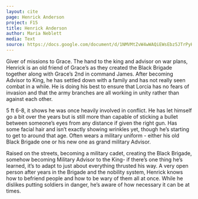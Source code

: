 ```yaml
---
layout: cite
page: Henrick Anderson
project: F15
title: Henrick Anderson
author: Maria Neblett
media: Text
source: https://docs.google.com/document/d/1NMVMtZvW4wWAQiEWsEbz5JTrPyHgKU9KS8RNLc1lGoE/edit?usp=sharing
---
```

Giver of missions to Grace. The hand to the king and advisor on war plans, Henrick is an old friend of Grace’s as they created the Black Brigade together along with Grace’s 2nd in command James. After becoming Advisor to King, he has settled down with a family and has not really seen combat in a while. He is doing his best to ensure that Lorcia has no fears of invasion and that the army branches are all working in unity rather than against each other.

5 ft 6-8, it shows he was once heavily involved in conflict. He has let himself go a bit over the years but is still more than capable of sticking a bullet between someone’s eyes from any distance if given the right gun. Has some facial hair and isn’t exactly showing wrinkles yet, though he’s starting to get to around that age. Often wears a military uniform - either his old Black Brigade one or his new one as grand military Advisor.

Raised on the streets, becoming a military cadet, creating the Black Brigade, somehow becoming Military Advisor to the King- if there’s one thing he’s learned, it’s to adapt to just about everything thrusted his way. A very open person after years in the Brigade and the nobility system, Henrick knows how to befriend people and how to be wary of them all at once. While he dislikes putting soldiers in danger, he’s aware of how necessary it can be at times.
